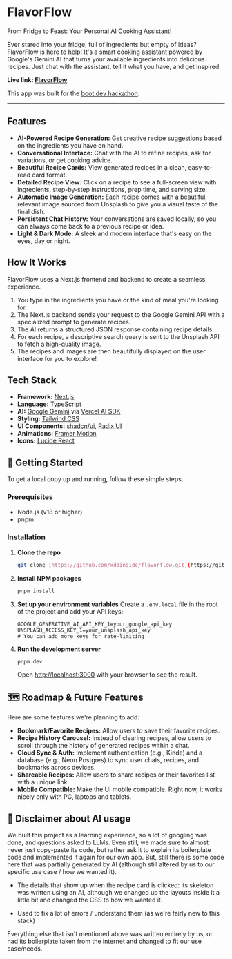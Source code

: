 # FlavorFlow 

From Fridge to Feast: Your Personal AI Cooking Assistant!

Ever stared into your fridge, full of ingredients but empty of ideas? FlavorFlow is here to help! It's a smart cooking assistant powered by Google's Gemini AI that turns your available ingredients into delicious recipes. Just chat with the assistant, tell it what you have, and get inspired.

**Live link: [FlavorFlow](https://flavorflow-ai.vercel.app)**

This app was built for the [boot.dev hackathon](https://blog.boot.dev/news/hackathon-2025/).

---

##  Features

* **AI-Powered Recipe Generation:** Get creative recipe suggestions based on the ingredients you have on hand.
* **Conversational Interface:** Chat with the AI to refine recipes, ask for variations, or get cooking advice.
* **Beautiful Recipe Cards:** View generated recipes in a clean, easy-to-read card format.
* **Detailed Recipe View:** Click on a recipe to see a full-screen view with ingredients, step-by-step instructions, prep time, and serving size.
* **Automatic Image Generation:** Each recipe comes with a beautiful, relevant image sourced from Unsplash to give you a visual taste of the final dish.
* **Persistent Chat History:** Your conversations are saved locally, so you can always come back to a previous recipe or idea.
* **Light & Dark Mode:** A sleek and modern interface that's easy on the eyes, day or night.

##  How It Works

FlavorFlow uses a Next.js frontend and backend to create a seamless experience.
1.  You type in the ingredients you have or the kind of meal you're looking for.
2.  The Next.js backend sends your request to the Google Gemini API with a specialized prompt to generate recipes.
3.  The AI returns a structured JSON response containing recipe details.
4.  For each recipe, a descriptive search query is sent to the Unsplash API to fetch a high-quality image.
5.  The recipes and images are then beautifully displayed on the user interface for you to explore!

##  Tech Stack

* **Framework:** [Next.js](https://nextjs.org/)
* **Language:** [TypeScript](https://www.typescriptlang.org/)
* **AI:** [Google Gemini](https://ai.google.dev/) via [Vercel AI SDK](https://sdk.vercel.ai/)
* **Styling:** [Tailwind CSS](https://tailwindcss.com/)
* **UI Components:** [shadcn/ui](https://ui.shadcn.com/), [Radix UI](https://www.radix-ui.com/)
* **Animations:** [Framer Motion](https://www.framer.com/motion/)
* **Icons:** [Lucide React](https://lucide.dev/)

## 🔧 Getting Started

To get a local copy up and running, follow these simple steps.

### Prerequisites

* Node.js (v18 or higher)
* pnpm

### Installation

1.  **Clone the repo**
    ```sh
    git clone [https://github.com/xddinside/flavorflow.git](https://github.com/xddinside/flavorflow.git)
    ```
2.  **Install NPM packages**
    ```sh
    pnpm install
    ```
3.  **Set up your environment variables**
    Create a `.env.local` file in the root of the project and add your API keys:
    ```
    GOOGLE_GENERATIVE_AI_API_KEY_1=your_google_api_key
    UNSPLASH_ACCESS_KEY_1=your_unsplash_api_key
    # You can add more keys for rate-limiting
    ```
4.  **Run the development server**
    ```sh
    pnpm dev
    ```
    Open [http://localhost:3000](http://localhost:3000) with your browser to see the result.

## 🗺️ Roadmap & Future Features

Here are some features we're planning to add:
* **Bookmark/Favorite Recipes:** Allow users to save their favorite recipes.
* **Recipe History Carousel:** Instead of clearing recipes, allow users to scroll through the history of generated recipes within a chat.
* **Cloud Sync & Auth:** Implement authentication (e.g., Kinde) and a database (e.g., Neon Postgres) to sync user chats, recipes, and bookmarks across devices.
* **Shareable Recipes:** Allow users to share recipes or their favorites list with a unique link.
* **Mobile Compatible:** Make the UI mobile compatible. Right now, it works nicely only with PC, laptops and tablets.

## 🤖 Disclaimer about AI usage

We built this project as a learning experience, so a lot of googling was done, and questions asked to LLMs. Even still, we made sure to almost never just copy-paste its code, but rather ask it to explain its boilerplate code and implemented it again for our own app. But, still there is some code here that was partially generated by AI (although still altered by us to our specific use case / how we wanted it).

* The details that show up when the recipe card is clicked: its skeleton was written using an AI, although we changed up the layouts inside it a little bit and changed the CSS to how we wanted it.

* Used to fix a lot of errors / understand them (as we're fairly new to this stack)

Everything else that isn't mentioned above was written entirely by us, or had its boilerplate taken from the internet and changed to fit our use case/needs.

